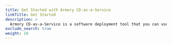 ```yaml
---
title: Get Started with Armory CD-as-a-Service
linkTitle: Get Started
description: >
  Armory CD-as-a-Service is a software deployment tool that you can use to deploy Kubernetes applications.
exclude_search: true
weight: 10
---
```

